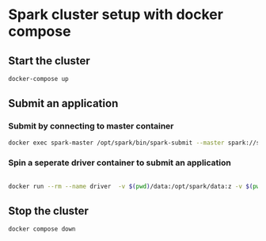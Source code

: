 # Spark cluster setup with docker compose

## Start the cluster
```bash
docker-compose up
```

## Submit an application

### Submit by connecting to master container
```bash
docker exec spark-master /opt/spark/bin/spark-submit --master spark://spark-master:7077 --deploy-mode client /opt/spark/apps/wordCount.py
```

### Spin a seperate driver container to submit an application
```bash

docker run --rm --name driver  -v $(pwd)/data:/opt/spark/data:z -v $(pwd)/spark_apps:/opt/spark/apps:z --network=spark  --entrypoint /bin/bash  -p 4042:4040 apache/spark /opt/spark/bin/spark-submit  --master spark://spark-master:7077 /opt/spark/apps/wordCount.py --deploy-mode client
```


## Stop the cluster
```bash
docker compose down
```
